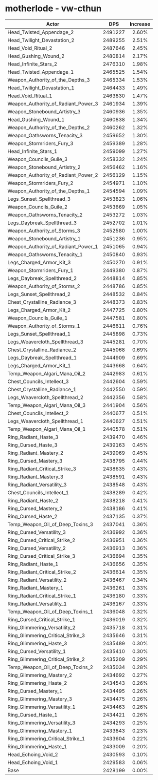 # motherlode - vw-cthun
| Actor | DPS | Increase |
|---|:---:|:---:|
|Head_Twisted_Appendage_2|2491227|2.60%|
|Head_Twilight_Devastation_2|2489255|2.51%|
|Head_Void_Ritual_2|2487646|2.45%|
|Head_Gushing_Wound_2|2480814|2.17%|
|Head_Infinite_Stars_2|2476310|1.98%|
|Head_Twisted_Appendage_1|2465525|1.54%|
|Weapon_Authority_of_the_Depths_3|2465334|1.53%|
|Head_Twilight_Devastation_1|2464433|1.49%|
|Head_Void_Ritual_1|2463830|1.47%|
|Weapon_Authority_of_Radiant_Power_3|2461934|1.39%|
|Weapon_Stonebound_Artistry_3|2460936|1.35%|
|Head_Gushing_Wound_1|2460838|1.34%|
|Weapon_Authority_of_the_Depths_2|2460262|1.32%|
|Weapon_Oathsworns_Tenacity_3|2459652|1.30%|
|Weapon_Stormriders_Fury_3|2459389|1.28%|
|Head_Infinite_Stars_1|2459099|1.27%|
|Weapon_Councils_Guile_3|2458332|1.24%|
|Weapon_Stonebound_Artistry_2|2456462|1.16%|
|Weapon_Authority_of_Radiant_Power_2|2456129|1.15%|
|Weapon_Stormriders_Fury_2|2454971|1.10%|
|Weapon_Authority_of_the_Depths_1|2454594|1.09%|
|Legs_Sunset_Spellthread_3|2453823|1.06%|
|Weapon_Councils_Guile_2|2453669|1.05%|
|Weapon_Oathsworns_Tenacity_2|2453272|1.03%|
|Legs_Daybreak_Spellthread_3|2452702|1.01%|
|Weapon_Authority_of_Storms_3|2452580|1.00%|
|Weapon_Stonebound_Artistry_1|2451236|0.95%|
|Weapon_Authority_of_Radiant_Power_1|2451065|0.94%|
|Weapon_Oathsworns_Tenacity_1|2450840|0.93%|
|Legs_Charged_Armor_Kit_3|2450270|0.91%|
|Weapon_Stormriders_Fury_1|2449380|0.87%|
|Legs_Daybreak_Spellthread_2|2448814|0.85%|
|Weapon_Authority_of_Storms_2|2448786|0.85%|
|Legs_Sunset_Spellthread_2|2448532|0.84%|
|Chest_Crystalline_Radiance_3|2448373|0.83%|
|Legs_Charged_Armor_Kit_2|2447725|0.80%|
|Weapon_Councils_Guile_1|2447581|0.80%|
|Weapon_Authority_of_Storms_1|2446611|0.76%|
|Legs_Sunset_Spellthread_1|2445898|0.73%|
|Legs_Weavercloth_Spellthread_3|2445281|0.70%|
|Chest_Crystalline_Radiance_2|2445068|0.69%|
|Legs_Daybreak_Spellthread_1|2444909|0.69%|
|Legs_Charged_Armor_Kit_1|2443668|0.64%|
|Temp_Weapon_Algari_Mana_Oil_2|2442983|0.61%|
|Chest_Councils_Intellect_3|2442604|0.59%|
|Chest_Crystalline_Radiance_1|2442550|0.59%|
|Legs_Weavercloth_Spellthread_2|2442356|0.58%|
|Temp_Weapon_Algari_Mana_Oil_3|2441904|0.56%|
|Chest_Councils_Intellect_2|2440677|0.51%|
|Legs_Weavercloth_Spellthread_1|2440627|0.51%|
|Temp_Weapon_Algari_Mana_Oil_1|2440578|0.51%|
|Ring_Radiant_Haste_3|2439470|0.46%|
|Ring_Cursed_Haste_3|2439163|0.45%|
|Ring_Radiant_Mastery_2|2439069|0.45%|
|Ring_Cursed_Mastery_3|2438795|0.44%|
|Ring_Radiant_Critical_Strike_3|2438635|0.43%|
|Ring_Radiant_Mastery_3|2438591|0.43%|
|Ring_Radiant_Versatility_3|2438548|0.43%|
|Chest_Councils_Intellect_1|2438289|0.42%|
|Ring_Radiant_Haste_2|2438218|0.41%|
|Ring_Cursed_Mastery_2|2438186|0.41%|
|Ring_Cursed_Haste_2|2437135|0.37%|
|Temp_Weapon_Oil_of_Deep_Toxins_3|2437041|0.36%|
|Ring_Cursed_Versatility_3|2436992|0.36%|
|Ring_Cursed_Critical_Strike_2|2436951|0.36%|
|Ring_Cursed_Versatility_2|2436913|0.36%|
|Ring_Cursed_Critical_Strike_3|2436694|0.35%|
|Ring_Radiant_Haste_1|2436656|0.35%|
|Ring_Radiant_Critical_Strike_2|2436614|0.35%|
|Ring_Radiant_Versatility_2|2436467|0.34%|
|Ring_Radiant_Mastery_1|2436261|0.33%|
|Ring_Radiant_Critical_Strike_1|2436180|0.33%|
|Ring_Radiant_Versatility_1|2436167|0.33%|
|Temp_Weapon_Oil_of_Deep_Toxins_1|2436048|0.32%|
|Ring_Cursed_Critical_Strike_1|2436019|0.32%|
|Ring_Glimmering_Versatility_2|2435718|0.31%|
|Ring_Glimmering_Critical_Strike_3|2435646|0.31%|
|Ring_Glimmering_Haste_3|2435489|0.30%|
|Ring_Cursed_Versatility_1|2435410|0.30%|
|Ring_Glimmering_Critical_Strike_2|2435209|0.29%|
|Temp_Weapon_Oil_of_Deep_Toxins_2|2435034|0.28%|
|Ring_Glimmering_Mastery_2|2434692|0.27%|
|Ring_Glimmering_Haste_2|2434543|0.26%|
|Ring_Cursed_Mastery_1|2434495|0.26%|
|Ring_Glimmering_Mastery_3|2434475|0.26%|
|Ring_Glimmering_Versatility_1|2434463|0.26%|
|Ring_Cursed_Haste_1|2434421|0.26%|
|Ring_Glimmering_Versatility_3|2434293|0.25%|
|Ring_Glimmering_Mastery_1|2433843|0.23%|
|Ring_Glimmering_Critical_Strike_1|2433604|0.22%|
|Ring_Glimmering_Haste_1|2433009|0.20%|
|Head_Echoing_Void_2|2430593|0.10%|
|Head_Echoing_Void_1|2429583|0.06%|
|Base|2428199|0.00%|

